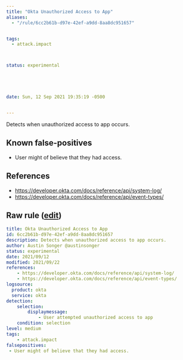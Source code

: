 ```yaml
---
title: "Okta Unauthorized Access to App"
aliases:
  - "/rule/6cc2b61b-d97e-42ef-a9dd-8aa8dc951657"


tags:
  - attack.impact



status: experimental





date: Sun, 12 Sep 2021 19:35:19 -0500


---
```


Detects when unauthorized access to app occurs.

<!--more-->


## Known false-positives

* User might of believe that they had access.



## References

* https://developer.okta.com/docs/reference/api/system-log/
* https://developer.okta.com/docs/reference/api/event-types/


## Raw rule ([edit](https://github.com/SigmaHQ/sigma/edit/master/rules/cloud/okta/okta_unauthorized_access_to_app.yml))
```yaml
title: Okta Unauthorized Access to App
id: 6cc2b61b-d97e-42ef-a9dd-8aa8dc951657
description: Detects when unauthorized access to app occurs.
author: Austin Songer @austinsonger
status: experimental
date: 2021/09/12
modified: 2021/09/22
references:
    - https://developer.okta.com/docs/reference/api/system-log/
    - https://developer.okta.com/docs/reference/api/event-types/
logsource:
  product: okta
  service: okta
detection:
    selection:
        displaymessage:
            - User attempted unauthorized access to app
    condition: selection
level: medium
tags:
    - attack.impact
falsepositives:
 - User might of believe that they had access.

```
